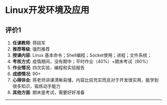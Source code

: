 # Linux开发环境及应用

## 评价1

1. **任课教师**: 蒋砚军
2. **推荐等级**: 强烈推荐
3. **授课内容**: Linux 基本命令；Shell编程；Socket使用；进程；文件系统；
4. **考核方式**: 疫情期间，没有期中；平时作业（40%）+期末考试（60%）
5. **作业情况**: 四次实验，编程和实验报告
6. **成绩情况**: 90+
7. **心得体会**: 蒋老师讲课清晰易懂，内容比较充实而且对于开发很实用，能学到很多知识，锻炼动手能力
8. **其他方面**: 期末是考试，需要好好准备

----
